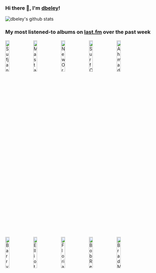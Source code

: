 ### Hi there 👋, I'm [dbeley](https://dbeley.ovh/en)!

![dbeley's github stats](https://github-readme-stats.vercel.app/api?username=dbeley)

### My most listened-to albums on [last.fm](https://www.last.fm/user/d_beley) over the past week

[<img src='https://lastfm.freetls.fastly.net/i/u/300x300/4884fbb2a3714e42cef5a1782e10c26e.png' width='16%' alt='Sufjan Stevens - Illinois'>](https://www.last.fm/music/sufjan%2bstevens/illinois)&nbsp;
[<img src='https://lastfm.freetls.fastly.net/i/u/300x300/5a791bbb31d92b2932b75e171df12364.jpg' width='16%' alt='Masta Ace - A Long Hot Summer'>](https://www.last.fm/music/masta%2bace/a%2blong%2bhot%2bsummer)&nbsp;
[<img src='https://lastfm.freetls.fastly.net/i/u/300x300/503c5d0e7e96708e9c99f17e797bf65f.jpg' width='16%' alt='New Order - Power, Corruption & Lies'>](https://www.last.fm/music/new%2border/power%252c%2bcorruption%2b%2526%2blies)&nbsp;
[<img src='https://lastfm.freetls.fastly.net/i/u/300x300/22b0e9b250ae50b46645ea292786b647.jpg' width='16%' alt='Surf Curse - BUDS'>](https://www.last.fm/music/surf%2bcurse/buds)&nbsp;
[<img src='https://lastfm.freetls.fastly.net/i/u/300x300/28bbf7dd157e437ac37bce1b8bc8dea9.jpg' width='16%' alt='Ahmad Jamal - The Legendary Okeh & Epic Recordings'>](https://www.last.fm/music/ahmad%2bjamal/the%2blegendary%2bokeh%2b%2526%2bepic%2brecordings)&nbsp;
<br>
[<img src='https://lastfm.freetls.fastly.net/i/u/300x300/332d02af2e01e214081dc56d78b0c382.jpg' width='16%' alt='Barry Harris - Preminado'>](https://www.last.fm/music/barry%2bharris/preminado)&nbsp;
[<img src='https://lastfm.freetls.fastly.net/i/u/300x300/57b122e05ded2a780008d15d6fff45a6.png' width='16%' alt='Elliott Smith - Elliott Smith'>](https://www.last.fm/music/elliott%2bsmith/elliott%2bsmith)&nbsp;
[<img src='https://lastfm.freetls.fastly.net/i/u/300x300/880e7d2551f6e777983081cb5c582108.jpg' width='16%' alt='Florian Pellissier Quintet - Cap de bonne espérance'>](https://www.last.fm/music/florian%2bpellissier%2bquintet/cap%2bde%2bbonne%2besp%25c3%25a9rance)&nbsp;
[<img src='https://lastfm.freetls.fastly.net/i/u/300x300/e02ae5b95c00077b7c79db96fe756450.jpg' width='16%' alt='Bob Reynolds - Guitar Band'>](https://www.last.fm/music/bob%2breynolds/guitar%2bband)&nbsp;
[<img src='https://lastfm.freetls.fastly.net/i/u/300x300/a5488c6372f104314f38fa1e8b558fe6.jpg' width='16%' alt='Brad Mehldau - Ride into the Sun'>](https://www.last.fm/music/brad%2bmehldau/ride%2binto%2bthe%2bsun)&nbsp;
<br>
